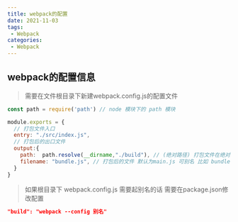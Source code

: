 ```yaml
---
title: webpack的配置
date: 2021-11-03
tags:
 - Webpack
categories: 
 - Webpack
---
```


## webpack的配置信息

> 需要在文件根目录下新建webpack.config.js的配置文件

```js
const path = require('path') // node 模块下的 path 模块

module.exports = {
  // 打包文件入口
  entry: "./src/index.js", 
  // 打包后的出口文件
  output:{
    path:  path.resolve(__dirname,"./build"), // (绝对路径) 打包文件在绝对路径的 build 目录文件里面
    filename: "bundle.js", // 打包后的文件 默认为main.js 可别名 比如 bundle.js
  }
}
```

> 如果根目录下 webpack.config.js 需要起别名的话 需要在package.json修改配置
```json
"build": "webpack --config 别名"
```